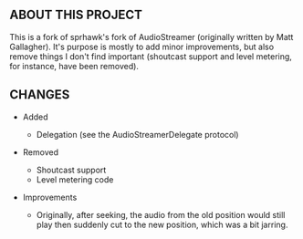 ABOUT THIS PROJECT
------------------
This is a fork of sprhawk's fork of AudioStreamer (originally written by Matt Gallagher). It's purpose is mostly to add minor improvements, but also remove things I don't find important (shoutcast support and level metering, for instance, have been removed).

CHANGES
-------

- Added
  - Delegation (see the AudioStreamerDelegate protocol)
  
- Removed
  - Shoutcast support
  - Level metering code

- Improvements
  - Originally, after seeking, the audio from the old position would still play then suddenly cut to the new position, which was a bit jarring.